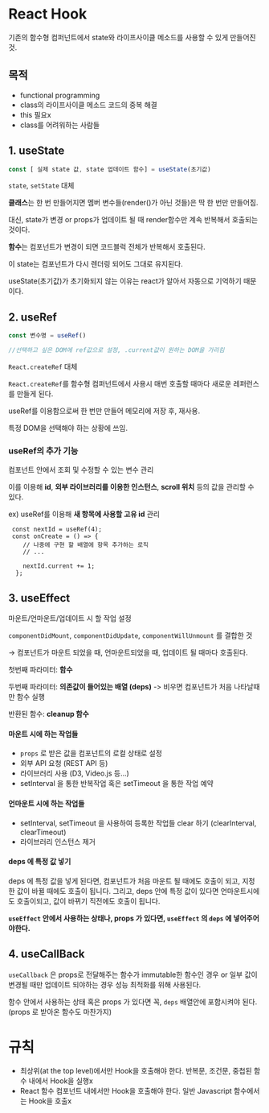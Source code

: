 # React Hook

기존의 함수형 컴퍼넌트에서 state와 라이프사이클 메소드를 사용할 수 있게 만들어진 것.



## 목적

- functional programming
- class의 라이프사이클 메소드 코드의 중복 해결
- this 필요x
- class를 어려워하는 사람들



## 1. useState

```jsx
const [ 실제 state 값, state 업데이트 함수] = useState(초기값)
```

`state`, `setState` 대체



**클래스**는 한 번 만들어지면 멤버 변수들(render()가 아닌 것들)은 딱 한 번만 만들어짐.

대신, state가 변경 or props가 업데이트 될 때 render함수만 계속 반복해서 호출되는 것이다.



**함수**는 컴포넌트가 변경이 되면 코드블럭 전체가 반복해서 호출된다.

 이 state는 컴포넌트가 다시 렌더링 되어도 그대로 유지된다.

useState(초기값)가 초기화되지 않는 이유는 react가 알아서 자동으로 기억하기 때문이다.



## 2. useRef

```jsx
const 변수명 = useRef()

//선택하고 싶은 DOM에 ref값으로 설정, .current값이 원하는 DOM을 가리킴
```

`React.createRef` 대체

`React.createRef`를 함수형 컴퍼넌트에서 사용시 매번 호출할 때마다 새로운 레퍼런스를 만들게 된다.

useRef를 이용함으로써 한 번만 만들어 메모리에 저장 후, 재사용.



특정 DOM을 선택해야 하는 상황에 쓰임.



### useRef의 추가 기능

컴포넌트 안에서 조회 및 수정할 수 있는 변수 관리

이를 이용해 **id**, **외부 라이브러리를 이용한 인스턴스**, **scroll 위치** 등의 값을 관리할 수 있다.



 ex) useRef를 이용해 **새 항목에 사용할 고유 id** 관리

```
 const nextId = useRef(4);
 const onCreate = () => {
    // 나중에 구현 할 배열에 항목 추가하는 로직
    // ...

    nextId.current += 1;
  };
```



## 3. useEffect

마운트/언마운트/업데이트 시 할 작업 설정

`componentDidMount`, `componentDidUpdate`, `componentWillUnmount` 를 결합한 것

→ 컴포넌트가 마운트 되었을 때, 언마운트되었을 때, 업데이트 될 때마다 호출된다.



첫번째 파라미터: **함수**

두번째 파라미터: **의존값이 들어있는 배열 (deps)** -> 비우면 컴포넌트가 처음 나타날때만 함수 실행

반환된 함수: **cleanup 함수**



#### 마운트 시에 하는 작업들

- `props` 로 받은 값을 컴포넌트의 로컬 상태로 설정
- 외부 API 요청 (REST API 등)
- 라이브러리 사용 (D3, Video.js 등...)
- setInterval 을 통한 반복작업 혹은 setTimeout 을 통한 작업 예약

#### 언마운트 시에 하는 작업들

- setInterval, setTimeout 을 사용하여 등록한 작업들 clear 하기 (clearInterval, clearTimeout)
- 라이브러리 인스턴스 제거



#### deps 에 특정 값 넣기

deps 에 특정 값을 넣게 된다면, 컴포넌트가 처음 마운트 될 때에도 호출이 되고, 지정한 값이 바뀔 때에도 호출이 됩니다. 그리고, deps 안에 특정 값이 있다면 언마운트시에도 호출이되고, 값이 바뀌기 직전에도 호출이 됩니다.

**`useEffect` 안에서 사용하는 상태나, props 가 있다면, `useEffect` 의 `deps` 에 넣어주어야한다.**



## 4. useCallBack

`useCallback` 은 props로 전달해주는 함수가 immutable한 함수인 경우 or 일부 값이 변경될 때만 업데이트 되야하는 경우 성능 최적화를 위해 사용된다.

함수 안에서 사용하는 상태 혹은 props 가 있다면 꼭, `deps` 배열안에 포함시켜야 된다. (props 로 받아온 함수도 마찬가지)



# 규칙

- 최상위(at the top level)에서만 Hook을 호출해야 한다. 반복문, 조건문, 중첩된 함수 내에서 Hook을 실행x
- React 함수 컴포넌트 내에서만 Hook을 호출해야 한다. 일반 Javascript 함수에서는 Hook을 호출x